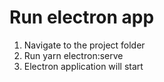 # Run electron app

1. Navigate to the project folder 
2. Run yarn electron:serve
3. Electron application will start 
